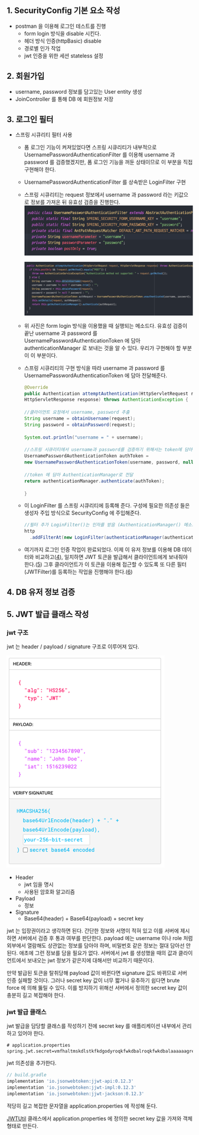 
## 1. SecurityConfig 기본 요소 작성
- postman 을 이용해 로그인 테스트를 진행
  - form login 방식을 disable 시킨다.
  - 헤더 방식 인증(httpBasic) disable
  - 경로별 인가 작업
  - jwt 인증을 위한 세션 stateless 설정

## 2. 회원가입
- username, password 정보를 담고있는 User entity 생성
- JoinController 를 통해 DB 에 회원정보 저장

## 3. 로그인 필터
- 스프링 시큐리티 필터 사용
    - 폼 로그인 기능이 켜져있었다면 스프링 시큐리티가 내부적으로 UsernamePasswordAuthenticationFilter 를 이용해 username 과 password 를 검증했겠지만, 폼 로그인 기능을 꺼둔 상태이므로 이 부분을 직접 구현해야 한다.
    - UsernamePasswordAuthenticationFilter 를 상속받은 LoginFilter 구현
    - 스프링 시큐리티는 request 정보에서 username 과 password 라는 키값으로 정보를 가져온 뒤 유효성 검증을 진행한다.
      ![img.png](img.png)    
    
      ![img_1.png](img_1.png)
    - 위 사진은 form login 방식을 이용했을 때 실행되는 메소드다. 유효성 검증이 끝난 username 과 password 를 UsernamePasswordAuthenticationToken 에 담아 authenticationManager 로 보내는 것을 알 수 있다. 우리가 구현해야 할 부분이 이 부분이다. 
    - 스프링 시큐리티의 구현 방식을 따라 username 과 password 를 UsernamePasswordAuthenticationToken 에 담아 전달해준다.
      ```java
      @Override
      public Authentication attemptAuthentication(HttpServletRequest request,
      HttpServletResponse response) throws AuthenticationException {
    
      //클라이언트 요청에서 username, password 추출
      String username = obtainUsername(request);
      String password = obtainPassword(request);
    
      System.out.println("username = " + username);
    
      //스프링 시큐리티에서 username과 password를 검증하기 위해서는 token에 담아야 함
      UsernamePasswordAuthenticationToken authToken =
      new UsernamePasswordAuthenticationToken(username, password, null);
    
      //token 에 담아 AuthenticationManager로 전달
      return authenticationManager.authenticate(authToken);
    
      }
      ```
    - 이 LoginFilter 를 스프링 시큐리티에 등록해 준다. 구성에 필요한 의존성 들은 생성자 주입 방식으로 SecurityConfig 에 주입해준다.
      ```java
      //필터 추가 LoginFilter()는 인자를 받음 (AuthenticationManager() 메소드에 authenticationConfiguration 객체를 넣어야 함) 따라서 등록 필요
      http
        .addFilterAt(new LoginFilter(authenticationManager(authenticationConfiguration), jwtUtil), UsernamePasswordAuthenticationFilter.class);
      ```
    - 여기까지 로그인 인증 작업이 완료되었다. 이제 이 유저 정보를 이용해 DB 데이터와 비교하고([4](#4-db-유저-정보-검증)), 일치하면 JWT 토큰을 발급해서 클라이언트에게 보내줘야 한다.([5](#5-jwt-발급-클래스-작성)) 그후 클라이언트가 이 토큰을 이용해 접근할 수 있도록 또 다른 필터(JWTFilter)를 등록하는 작업을 진행해야 한다.([6](#6. ))

## 4. DB 유저 정보 검증

## 5. JWT 발급 클래스 작성
### jwt 구조
jwt 는 header / payload / signature 구조로 이루어져 있다.

![img_2.png](img_2.png)

- Header
  - jwt 임을 명시
  - 사용된 암호화 알고리즘
- Payload
  - 정보
- Signature
  - Base64(header) + Base64(payload) + secret key

jwt 는 입장권이라고 생각하면 된다. 
간단한 정보와 서명이 적혀 있고 이를 서버에 제시하면 서버에서 검증 후 통과 여부를 판단한다.
payload 에는 username 이나 role 처럼 외부에서 열람해도 상관없는 정보를 담아야 하며, 비밀번호 같은 정보는 절대 담아선 안된다. 애초에 그런 정보를 담을 필요가 없다.
서버에서 jwt 를 생성했을 때의 값과 클라이언트에서 보내오는 jwt 정보가 같은지에 대해서만 비교하기 때문이다.

만약 발급된 토큰을 탈취당해 payload 값이 바뀐다면 signature 값도 바뀌므로 서버 인증 실패할 것이다. 그러나 secret key 값이 너무 짧거나 유추하기 쉽다면 brute force 에 의해 뚫릴 수 있다. 이를 방지하기 위해선 서버에서 정의한 secret key 값이 충분히 길고 복잡해야 한다.

### jwt 발급 클래스
jwt 발급을 담당할 클래스를 작성하기 전에 secret key 를 애플리케이션 내부에서 관리하고 있어야 한다.
```properties
# application.properties
spring.jwt.secret=vmfhaltmskdlstkfkdgodyroqkfwkdbalroqkfwkdbalaaaaaagregaaaaaaaabbbbb
```
jwt 의존성을 추가한다.
```groovy
// build.gradle
implementation 'io.jsonwebtoken:jjwt-api:0.12.3'
implementation 'io.jsonwebtoken:jjwt-impl:0.12.3'
implementation 'io.jsonwebtoken:jjwt-jackson:0.12.3'
```
적당히 길고 복잡한 문자열을 application.properties 에 작성해 둔다.

[JWTUtil](https://github.com/zhtmr/springJwt-ex/blob/1fe7a4c86eb4a6e04cd9c6ab3cdfa1a3f8f80ca3/src/main/java/com/ex/springjwtex/jwt/JWTUtil.java) 클래스에서 application.properties 에 정의한 secret key 값을 가져와 객체 형태로 만든다.


